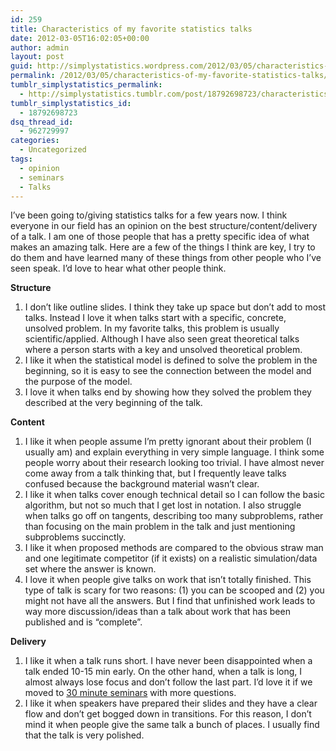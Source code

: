 ```yaml
---
id: 259
title: Characteristics of my favorite statistics talks
date: 2012-03-05T16:02:05+00:00
author: admin
layout: post
guid: http://simplystatistics.wordpress.com/2012/03/05/characteristics-of-my-favorite-statistics-talks
permalink: /2012/03/05/characteristics-of-my-favorite-statistics-talks/
tumblr_simplystatistics_permalink:
  - http://simplystatistics.tumblr.com/post/18792698723/characteristics-of-my-favorite-statistics-talks
tumblr_simplystatistics_id:
  - 18792698723
dsq_thread_id:
  - 962729997
categories:
  - Uncategorized
tags:
  - opinion
  - seminars
  - Talks
---
```

I&#8217;ve been going to/giving statistics talks for a few years now. I think everyone in our field has an opinion on the best structure/content/delivery of a talk. I am one of those people that has a pretty specific idea of what makes an amazing talk. Here are a few of the things I think are key, I try to do them and have learned many of these things from other people who I&#8217;ve seen speak. I&#8217;d love to hear what other people think. 

**Structure**

  1. I don&#8217;t like outline slides. I think they take up space but don&#8217;t add to most talks. Instead I love it when talks start with a specific, concrete, unsolved problem. In my favorite talks, this problem is usually scientific/applied. Although I have also seen great theoretical talks where a person starts with a key and unsolved theoretical problem. 
  2. I like it when the statistical model is defined to solve the problem in the beginning, so it is easy to see the connection between the model and the purpose of the model. 
  3. I love it when talks end by showing how they solved the problem they described at the very beginning of the talk. 

**Content**

  1. I like it when people assume I&#8217;m pretty ignorant about their problem (I usually am) and explain everything in very simple language. I think some people worry about their research looking too trivial. I have almost never come away from a talk thinking that, but I frequently leave talks confused because the background material wasn&#8217;t clear. 
  2. I like it when talks cover enough technical detail so I can follow the basic algorithm, but not so much that I get lost in notation. I also struggle when talks go off on tangents, describing too many subproblems, rather than focusing on the main problem in the talk and just mentioning subproblems succinctly. 
  3. I like it when proposed methods are compared to the obvious straw man and one legitimate competitor (if it exists) on a realistic simulation/data set where the answer is known. 
  4. I love it when people give talks on work that isn&#8217;t totally finished. This type of talk is scary for two reasons: (1) you can be scooped and (2) you might not have all the answers. But I find that unfinished work leads to way more discussion/ideas than a talk about work that has been published and is &#8220;complete&#8221;. 

**Delivery**

  1. I like it when a talk runs short. I have never been disappointed when a talk ended 10-15 min early. On the other hand, when a talk is long, I almost always lose focus and don&#8217;t follow the last part. I&#8217;d love it if we moved to <a href="http://simplystatistics.tumblr.com/post/10686092687/25-minute-seminars" target="_blank">30 minute seminars</a> with more questions. 
  2. I like it when speakers have prepared their slides and they have a clear flow and don&#8217;t get bogged down in transitions. For this reason, I don&#8217;t mind it when people give the same talk a bunch of places. I usually find that the talk is very polished.